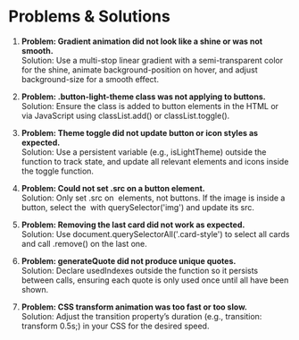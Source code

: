 # Problems & Solutions
1. **Problem: Gradient animation did not look like a shine or was not smooth.** <br/>
Solution: Use a multi-stop linear gradient with a semi-transparent color for the shine, animate background-position on hover, and adjust background-size for a smooth effect.

2. **Problem: .button-light-theme class was not applying to buttons.** <br/>
Solution: Ensure the class is added to button elements in the HTML or via JavaScript using classList.add() or classList.toggle().

3. **Problem: Theme toggle did not update button or icon styles as expected.** <br/>
Solution: Use a persistent variable (e.g., isLightTheme) outside the function to track state, and update all relevant elements and icons inside the toggle function.

4. **Problem: Could not set .src on a button element.** <br/>
Solution: Only set .src on <img> elements, not buttons. If the image is inside a button, select the <img> with querySelector('img') and update its src.

5. **Problem: Removing the last card did not work as expected.** <br/>
Solution: Use document.querySelectorAll('.card-style') to select all cards and call .remove() on the last one.

6. **Problem: generateQuote did not produce unique quotes.** <br/>
Solution: Declare usedIndexes outside the function so it persists between calls, ensuring each quote is only used once until all have been shown.

8. **Problem: CSS transform animation was too fast or too slow.** <br/>
Solution: Adjust the transition property’s duration (e.g., transition: transform 0.5s;) in your CSS for the desired speed.
